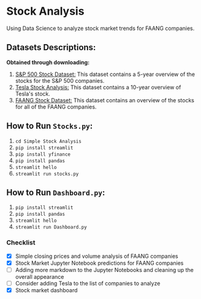 # Stock Analysis

Using Data Science to analyze stock market trends for FAANG companies.  

## Datasets Descriptions:
**Obtained through downloading:**
1. [S&P 500 Stock Dataset:](https://www.kaggle.com/camnugent/sandp500) This dataset contains a 5-year overview of the stocks for the S&P 500 companies. 
2. [Tesla Stock Analysis:](https://www.kaggle.com/timoboz/tesla-stock-data-from-2010-to-2020) This dataset contains a 10-year overview of Tesla's stock. 
3. [FAANG Stock Dataset:](https://www.kaggle.com/aayushmishra1512/faang-complete-stock-data) This dataset contains an overview of the stocks for all of the FAANG companies. 

## How to Run `Stocks.py`:
1. `cd Simple Stock Analysis`
2. `pip install streamlit`
3. `pip install yfinance`
4. `pip install pandas`
5. `streamlit hello` 
6. `streamlit run stocks.py`

## How to Run `Dashboard.py`:
1. `pip install streamlit`
2. `pip install pandas`
3. `streamlit hello` 
4. `streamlit run Dashboard.py`

### Checklist
- [x] Simple closing prices and volume analysis of FAANG companies
- [x] Stock Market Jupyter Notebook predictions for FAANG companies
- [ ] Adding more markdown to the Jupyter Notebooks and cleaning up the overall appearance 
- [ ] Consider adding Tesla to the list of companies to analyze
- [x] Stock market dashboard

